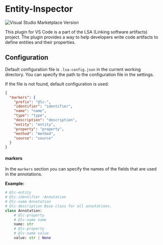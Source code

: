 # Entity-Inspector

![Visual Studio Marketplace Version](https://img.shields.io/visual-studio-marketplace/v/smdmrr.entity-inspector)

This plugin for VS Code is a part of the LSA (Linking software artifacts)
project. The plugin provides a way to help developers write code artifacts to
define entities and their properties.

## Configuration

Default configuration file is `.lsa-config.json` in the current working directory.
You can specify the path to the configuration file in the settings.

If the file is not found, default configuration is used:

```json
{
  "markers": {
    "prefix": "@lc-",
    "identifier": "identifier",
    "name": "name",
    "type": "type",
    "description": "description",
    "entity": "entity",
    "property": "property",
    "method": "method",
    "source": "source"
  }
}
```

#### markers

In the `markers` section you can specify the names of the fields that are used
in the annotations.

**Example:**

```python
# @lc-entity
# @lc-identifier :Annotation
# @lc-name Annotation
# @lc-description Base class for all annotations.
class Annotation:
    # @lc-property
    # @lc-name name
    name: str
    # @lc-property
    # @lc-name value
    value: str | None
```
